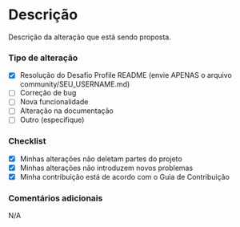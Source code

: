 # **Descrição**
Descrição da alteração que está sendo proposta.

### **Tipo de alteração**
 - [X] Resolução do Desafio Profile README (envie APENAS o arquivo community/SEU_USERNAME.md)
 - [ ] Correção de bug
 - [ ] Nova funcionalidade
 - [ ] Alteração na documentação
 - [ ] Outro (especifique)
### **Checklist**
 - [X] Minhas alterações não deletam partes do projeto
 - [X] Minhas alterações não introduzem novos problemas
 - [X] Minha contribuição está de acordo com o Guia de Contribuição
### **Comentários adicionais**


N/A
